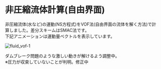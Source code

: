 # 非圧縮流体計算(自由界面)
非圧縮流体(水など)の運動(NS方程式)をVOF法(自由界面の流体を解く方法)で計算しました。差分スキームはSMAC法です。  
下記アニメーションは運動量ベクトルを表示しています。


![fluid_vof-_1_](https://github.com/hiroaki-tanikawa/fluid_VOFscheme_SMAC/assets/143544995/adb7861e-ec8b-4410-b63c-7bc63949e1e3)

ダムブレーク問題のような激しい動きが解けるよう調整中。  
※圧力が収束していないことが判明。修正中
